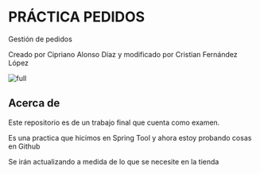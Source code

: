 
# PRÁCTICA PEDIDOS

Gestión de pedidos

Creado por Cipriano Alonso Díaz
y modificado por Cristian Fernández López

![full](https://github.com/CristianFL02/CipriPrueba/assets/145322282/f5a98653-b46b-4f3a-9a84-27af185d096a)

## Acerca de
Este repositorio es de un trabajo final que cuenta como examen.

Es una practica que hicimos en Spring Tool y ahora estoy probando cosas en Github

 Se irán actualizando a medida de lo que se necesite en la tienda

 
